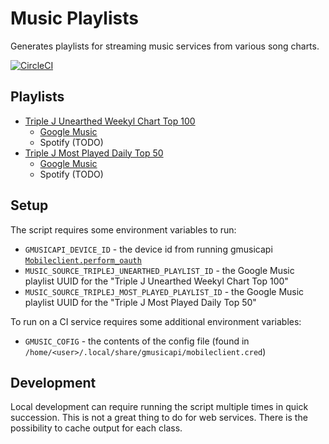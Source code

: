 # Music Playlists

Generates playlists for streaming music services from various song charts.

[![CircleCI](https://circleci.com/gh/cofiem/music-playlists.svg?style=svg)](https://circleci.com/gh/cofiem/music-playlists)

## Playlists

- [Triple J Unearthed Weekyl Chart Top 100](https://www.triplejunearthed.com/discover/charts)
    - [Google Music](https://play.google.com/music/playlist/AMaBXykfhR3K2N58JDfwGMt4-CHPpR21_sybQveOb2g5vnmXPoL2RxuJSnXwDBv_a0BhN3eT7Iy1QRkVtcIzuB79oTrkvfbOBA%3D%3D)
    - Spotify (TODO)
- [Triple J Most Played Daily Top 50](https://www.abc.net.au/triplej/featured-music/most-played/)
    - [Google Music](https://play.google.com/music/playlist/AMaBXymNn6HXtD6yk3Jw7NCw-bWtU3KfqtGNEvF7zGuzopDBEWO0ZDkiRdH2ryGRNMACIf_jfcHgBlvaU3_yDE1ZLRC8HZi-nA%3D%3D)
    - Spotify (TODO)

## Setup

The script requires some environment variables to run:

- `GMUSICAPI_DEVICE_ID` - the device id from running gmusicapi [`Mobileclient.perform_oauth`](https://unofficial-google-music-api.readthedocs.io/en/latest/reference/mobileclient.html#gmusicapi.clients.Mobileclient.perform_oauth)
- `MUSIC_SOURCE_TRIPLEJ_UNEARTHED_PLAYLIST_ID` - the Google Music playlist UUID for the "Triple J Unearthed Weekyl Chart Top 100"
- `MUSIC_SOURCE_TRIPLEJ_MOST_PLAYED_PLAYLIST_ID` - the Google Music playlist UUID for the "Triple J Most Played Daily Top 50"

To run on a CI service requires some additional environment variables:

- `GMUSIC_COFIG` - the contents of the config file (found in `/home/<user>/.local/share/gmusicapi/mobileclient.cred`)


## Development

Local development can require running the script multiple times in quick succession. 
This is not a great thing to do for web services. There is the possibility to cache output for each class.

